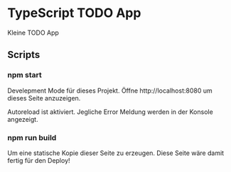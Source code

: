 # TypeScript TODO App

Kleine TODO App

## Scripts

### npm start

Develepment Mode für dieses Projekt.
Öffne http://localhost:8080 um dieses Seite anzuzeigen.

Autoreload ist aktiviert.
Jegliche Error Meldung werden in der Konsole angezeigt.

### npm run build

Um eine statische Kopie dieser Seite zu erzeugen.
Diese Seite wäre damit fertig für den Deploy!
